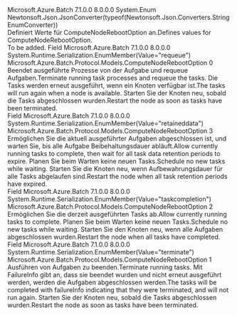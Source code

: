 <Type Name="ComputeNodeRebootOption" FullName="Microsoft.Azure.Batch.Protocol.Models.ComputeNodeRebootOption">
  <TypeSignature Language="C#" Value="public enum ComputeNodeRebootOption" />
  <TypeSignature Language="ILAsm" Value=".class public auto ansi sealed ComputeNodeRebootOption extends System.Enum" />
  <TypeSignature Language="DocId" Value="T:Microsoft.Azure.Batch.Protocol.Models.ComputeNodeRebootOption" />
  <TypeSignature Language="VB.NET" Value="Public Enum ComputeNodeRebootOption" />
  <TypeSignature Language="F#" Value="type ComputeNodeRebootOption = " />
  <AssemblyInfo>
    <AssemblyName>Microsoft.Azure.Batch</AssemblyName>
    <AssemblyVersion>7.1.0.0</AssemblyVersion>
    <AssemblyVersion>8.0.0.0</AssemblyVersion>
  </AssemblyInfo>
  <Base>
    <BaseTypeName>System.Enum</BaseTypeName>
  </Base>
  <Attributes>
    <Attribute>
      <AttributeName>Newtonsoft.Json.JsonConverter(typeof(Newtonsoft.Json.Converters.StringEnumConverter))</AttributeName>
    </Attribute>
  </Attributes>
  <Docs>
    <summary>
            <span data-ttu-id="5b983-101">Definiert Werte für ComputeNodeRebootOption an.</span><span class="sxs-lookup"><span data-stu-id="5b983-101">Defines values for ComputeNodeRebootOption.</span></span>
            </summary>
    <remarks>To be added.</remarks>
  </Docs>
  <Members>
    <Member MemberName="Requeue">
      <MemberSignature Language="C#" Value="Requeue" />
      <MemberSignature Language="ILAsm" Value=".field public static literal valuetype Microsoft.Azure.Batch.Protocol.Models.ComputeNodeRebootOption Requeue = int32(0)" />
      <MemberSignature Language="DocId" Value="F:Microsoft.Azure.Batch.Protocol.Models.ComputeNodeRebootOption.Requeue" />
      <MemberSignature Language="VB.NET" Value="Requeue" />
      <MemberSignature Language="F#" Value="Requeue = 0" Usage="Microsoft.Azure.Batch.Protocol.Models.ComputeNodeRebootOption.Requeue" />
      <MemberType>Field</MemberType>
      <AssemblyInfo>
        <AssemblyName>Microsoft.Azure.Batch</AssemblyName>
        <AssemblyVersion>7.1.0.0</AssemblyVersion>
        <AssemblyVersion>8.0.0.0</AssemblyVersion>
      </AssemblyInfo>
      <Attributes>
        <Attribute>
          <AttributeName>System.Runtime.Serialization.EnumMember(Value="requeue")</AttributeName>
        </Attribute>
      </Attributes>
      <ReturnValue>
        <ReturnType>Microsoft.Azure.Batch.Protocol.Models.ComputeNodeRebootOption</ReturnType>
      </ReturnValue>
      <MemberValue>0</MemberValue>
      <Docs>
        <summary>
            <span data-ttu-id="5b983-102">Beendet ausgeführte Prozesse von der Aufgabe und requeue Aufgaben.</span><span class="sxs-lookup"><span data-stu-id="5b983-102">Terminate running task processes and requeue the tasks.</span></span> <span data-ttu-id="5b983-103">Die Tasks werden erneut ausgeführt, wenn ein Knoten verfügbar ist.</span><span class="sxs-lookup"><span data-stu-id="5b983-103">The tasks will run again when a node is available.</span></span> <span data-ttu-id="5b983-104">Starten Sie der Knoten neu, sobald die Tasks abgeschlossen wurden.</span><span class="sxs-lookup"><span data-stu-id="5b983-104">Restart the node as soon as tasks have been terminated.</span></span>
            </summary>
      </Docs>
    </Member>
    <Member MemberName="RetainedData">
      <MemberSignature Language="C#" Value="RetainedData" />
      <MemberSignature Language="ILAsm" Value=".field public static literal valuetype Microsoft.Azure.Batch.Protocol.Models.ComputeNodeRebootOption RetainedData = int32(3)" />
      <MemberSignature Language="DocId" Value="F:Microsoft.Azure.Batch.Protocol.Models.ComputeNodeRebootOption.RetainedData" />
      <MemberSignature Language="VB.NET" Value="RetainedData" />
      <MemberSignature Language="F#" Value="RetainedData = 3" Usage="Microsoft.Azure.Batch.Protocol.Models.ComputeNodeRebootOption.RetainedData" />
      <MemberType>Field</MemberType>
      <AssemblyInfo>
        <AssemblyName>Microsoft.Azure.Batch</AssemblyName>
        <AssemblyVersion>7.1.0.0</AssemblyVersion>
        <AssemblyVersion>8.0.0.0</AssemblyVersion>
      </AssemblyInfo>
      <Attributes>
        <Attribute>
          <AttributeName>System.Runtime.Serialization.EnumMember(Value="retaineddata")</AttributeName>
        </Attribute>
      </Attributes>
      <ReturnValue>
        <ReturnType>Microsoft.Azure.Batch.Protocol.Models.ComputeNodeRebootOption</ReturnType>
      </ReturnValue>
      <MemberValue>3</MemberValue>
      <Docs>
        <summary>
            <span data-ttu-id="5b983-105">Ermöglichen Sie die aktuell ausgeführter Aufgaben abgeschlossen ist, und warten Sie, bis alle Aufgabe Beibehaltungsdauer abläuft.</span><span class="sxs-lookup"><span data-stu-id="5b983-105">Allow currently running tasks to complete, then wait for all task data retention periods to expire.</span></span> <span data-ttu-id="5b983-106">Planen Sie beim Warten keine neuen Tasks.</span><span class="sxs-lookup"><span data-stu-id="5b983-106">Schedule no new tasks while waiting.</span></span> <span data-ttu-id="5b983-107">Starten Sie die Knoten neu, wenn Aufbewahrungsdauer für alle Tasks abgelaufen sind.</span><span class="sxs-lookup"><span data-stu-id="5b983-107">Restart the node when all task retention periods have expired.</span></span>
            </summary>
      </Docs>
    </Member>
    <Member MemberName="TaskCompletion">
      <MemberSignature Language="C#" Value="TaskCompletion" />
      <MemberSignature Language="ILAsm" Value=".field public static literal valuetype Microsoft.Azure.Batch.Protocol.Models.ComputeNodeRebootOption TaskCompletion = int32(2)" />
      <MemberSignature Language="DocId" Value="F:Microsoft.Azure.Batch.Protocol.Models.ComputeNodeRebootOption.TaskCompletion" />
      <MemberSignature Language="VB.NET" Value="TaskCompletion" />
      <MemberSignature Language="F#" Value="TaskCompletion = 2" Usage="Microsoft.Azure.Batch.Protocol.Models.ComputeNodeRebootOption.TaskCompletion" />
      <MemberType>Field</MemberType>
      <AssemblyInfo>
        <AssemblyName>Microsoft.Azure.Batch</AssemblyName>
        <AssemblyVersion>7.1.0.0</AssemblyVersion>
        <AssemblyVersion>8.0.0.0</AssemblyVersion>
      </AssemblyInfo>
      <Attributes>
        <Attribute>
          <AttributeName>System.Runtime.Serialization.EnumMember(Value="taskcompletion")</AttributeName>
        </Attribute>
      </Attributes>
      <ReturnValue>
        <ReturnType>Microsoft.Azure.Batch.Protocol.Models.ComputeNodeRebootOption</ReturnType>
      </ReturnValue>
      <MemberValue>2</MemberValue>
      <Docs>
        <summary>
            <span data-ttu-id="5b983-108">Ermöglichen Sie die derzeit ausgeführten Tasks ab.</span><span class="sxs-lookup"><span data-stu-id="5b983-108">Allow currently running tasks to complete.</span></span> <span data-ttu-id="5b983-109">Planen Sie beim Warten keine neuen Tasks.</span><span class="sxs-lookup"><span data-stu-id="5b983-109">Schedule no new tasks while waiting.</span></span> <span data-ttu-id="5b983-110">Starten Sie den Knoten neu, wenn alle Aufgaben abgeschlossen wurden.</span><span class="sxs-lookup"><span data-stu-id="5b983-110">Restart the node when all tasks have completed.</span></span>
            </summary>
      </Docs>
    </Member>
    <Member MemberName="Terminate">
      <MemberSignature Language="C#" Value="Terminate" />
      <MemberSignature Language="ILAsm" Value=".field public static literal valuetype Microsoft.Azure.Batch.Protocol.Models.ComputeNodeRebootOption Terminate = int32(1)" />
      <MemberSignature Language="DocId" Value="F:Microsoft.Azure.Batch.Protocol.Models.ComputeNodeRebootOption.Terminate" />
      <MemberSignature Language="VB.NET" Value="Terminate" />
      <MemberSignature Language="F#" Value="Terminate = 1" Usage="Microsoft.Azure.Batch.Protocol.Models.ComputeNodeRebootOption.Terminate" />
      <MemberType>Field</MemberType>
      <AssemblyInfo>
        <AssemblyName>Microsoft.Azure.Batch</AssemblyName>
        <AssemblyVersion>7.1.0.0</AssemblyVersion>
        <AssemblyVersion>8.0.0.0</AssemblyVersion>
      </AssemblyInfo>
      <Attributes>
        <Attribute>
          <AttributeName>System.Runtime.Serialization.EnumMember(Value="terminate")</AttributeName>
        </Attribute>
      </Attributes>
      <ReturnValue>
        <ReturnType>Microsoft.Azure.Batch.Protocol.Models.ComputeNodeRebootOption</ReturnType>
      </ReturnValue>
      <MemberValue>1</MemberValue>
      <Docs>
        <summary>
            <span data-ttu-id="5b983-111">Ausführen von Aufgaben zu beenden.</span><span class="sxs-lookup"><span data-stu-id="5b983-111">Terminate running tasks.</span></span> <span data-ttu-id="5b983-112">Mit FailureInfo gibt an, dass sie beendet wurden und nicht erneut ausgeführt werden, werden die Aufgaben abgeschlossen werden.</span><span class="sxs-lookup"><span data-stu-id="5b983-112">The tasks will be completed with failureInfo indicating that they were terminated, and will not run again.</span></span> <span data-ttu-id="5b983-113">Starten Sie der Knoten neu, sobald die Tasks abgeschlossen wurden.</span><span class="sxs-lookup"><span data-stu-id="5b983-113">Restart the node as soon as tasks have been terminated.</span></span>
            </summary>
      </Docs>
    </Member>
  </Members>
</Type>